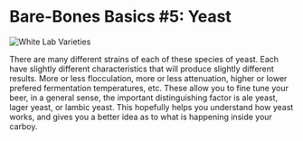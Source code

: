 Bare-Bones Basics #5: Yeast
===========================

![White Lab Varieties](http://www.weekendbrewer.com/images/whitelabs.jpg "White Lab Varieties")

There are many different strains of each of these species of yeast. Each have slightly different characteristics that will produce slightly different results. More or less flocculation, more or less attenuation, higher or lower prefered fermentation temperatures, etc. These allow you to fine tune your beer, in a general sense, the important distinguishing factor is ale yeast, lager yeast, or lambic yeast. This hopefully helps you understand how yeast works, and gives you a better idea as to what is happening inside your carboy.
